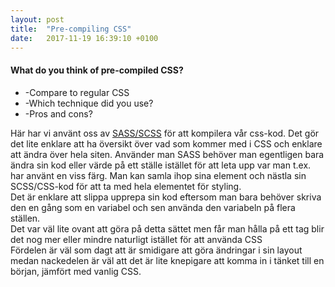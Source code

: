 ```yaml
---
layout: post
title:  "Pre-compiling CSS"
date:   2017-11-19 16:39:10 +0100
---
```


<h4>What do you think of pre-compiled CSS?</h4>
<ul>
    <li>-Compare to regular CSS</li>
    <li>-Which technique did you use?</li>
    <li>-Pros and cons?</li>
</ul>
<p>Här har vi använt oss av <a href="http://sass-lang.com">SASS/SCSS</a> för att kompilera vår css-kod. Det gör det lite enklare att ha översikt över vad som kommer med i CSS och enklare att ändra över hela siten. Använder man SASS behöver man egentligen bara ändra sin kod eller värde på ett ställe istället för att leta upp var man t.ex. har använt en viss färg. Man kan samla ihop sina element och nästla sin SCSS/CSS-kod för att ta med hela elementet för styling.<br>
Det är enklare att slippa upprepa sin kod eftersom man bara behöver skriva den en gång som en variabel och sen använda den variabeln på flera ställen.<br>
Det var väl lite ovant att göra på detta sättet men får man hålla på ett tag blir det nog mer eller mindre naturligt istället för att använda CSS<br>
Fördelen är väl som dagt att är smidigare att göra ändringar i sin layout medan nackedelen är väl att det är lite knepigare att komma in i tänket till en början, jämfört med vanlig CSS.</p>